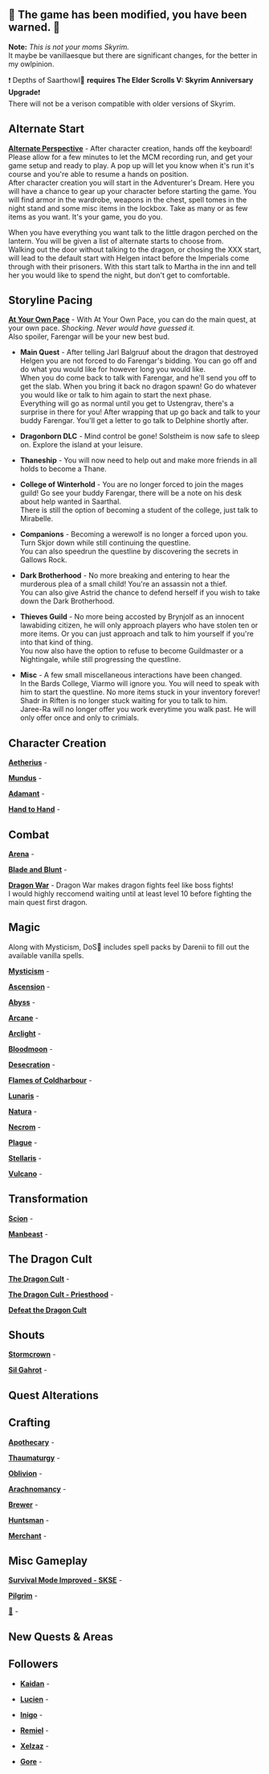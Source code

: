 :owl: **The game has been modified, you have been warned.** :owl:
---------------
**Note:** *This is not your moms Skyrim.*  
It maybe be vanillaesque but there are significant changes, for the better in my owlpinion.

:exclamation: Depths of Saarthowl:owl: **requires The Elder Scrolls V: Skyrim Anniversary Upgrade**:exclamation:  
There will not be a verison compatible with older versions of Skyrim.


## Alternate Start  

[**Alternate Perspective**](https://www.nexusmods.com/skyrimspecialedition/mods/50307 "An alternate start") - 
After character creation, hands off the keyboard! Please allow for a few minutes to let the MCM recording run, and get your game setup and ready to play. A pop up will let you know when it's run it's course and you're able to resume a hands on position.  
After character creation you will start in the Adventurer's Dream. Here you will have a chance to gear up your character before starting the game. You will find armor in the wardrobe, weapons in the chest, spell tomes in the night stand and some misc items in the lockbox. Take as many or as few items as you want. It's your game, you do you.

When you have everything you want talk to the little dragon perched on the lantern. You will be given a list of alternate starts to choose from.  
Walking out the door without talking to the dragon, or chosing the XXX start, will lead to the default start with Helgen intact before the Imperials come through with their prisoners. With this start talk to Martha in the inn and tell her you would like to spend the night, but don't get to comfortable.


## Storyline Pacing

[**At Your Own Pace**](https://www.nexusmods.com/skyrimspecialedition/mods/52704 "A vanilla questline overhaul") - 
With At Your Own Pace, you can do the main quest, at your own pace. *Shocking. Never would have guessed it.*  
Also spoiler, Farengar will be your new best bud.

- **Main Quest** - After telling Jarl Balgruuf about the dragon that destroyed Helgen you are not forced to do Farengar's bidding. You can go off and do what you would like for however long you would like.  
When you do come back to talk with Farengar, and he'll send you off to get the slab. When you bring it back no dragon spawn! Go do whatever you would like or talk to him again to start the next phase.  
Everything will go as normal until you get to Ustengrav, there's a surprise in there for you! After wrapping that up go back and talk to your buddy Farengar. You'll get a letter to go talk to Delphine shortly after.

- **Dragonborn DLC** - Mind control be gone! Solstheim is now safe to sleep on. Explore the island at your leisure.

- **Thaneship** - You will now need to help out and make more friends in all holds to become a Thane.

- **College of Winterhold** - You are no longer forced to join the mages guild! Go see your buddy Farengar, there will be a note on his desk about help wanted in Saarthal.  
There is still the option of becoming a student of the college, just talk to Mirabelle.

- **Companions** - Becoming a werewolf is no longer a forced upon you. Turn Skjor down while still continuing the questline.  
You can also speedrun the questline by discovering the secrets in Gallows Rock.

- **Dark Brotherhood** - No more breaking and entering to hear the murderous plea of a small child! You're an assassin not a thief.  
You can also give Astrid the chance to defend herself if you wish to take down the Dark Brotherhood.

- **Thieves Guild** - No more being accosted by Brynjolf as an innocent lawabiding citizen, he will only approach players who have stolen ten or more items. Or you can just approach and talk to him yourself if you're into that kind of thing.  
You now also have the option to refuse to become Guildmaster or a Nightingale, while still progressing the questline.

- **Misc** - A few small miscellaneous interactions have been changed.  
In the Bards College, Viarmo will ignore you. You will need to speak with him to start the questline. No more items stuck in your inventory forever!  
Shadr in Riften is no longer stuck waiting for you to talk to him.  
Jaree-Ra will no longer offer you work everytime you walk past. He will only offer once and only to crimials.  


## Character Creation

[**Aetherius**](https://www.nexusmods.com/skyrimspecialedition/mods/26686 "A race overhaul") - 

[**Mundus**](https://www.nexusmods.com/skyrimspecialedition/mods/33411 "A standing stone overahul") - 

[**Adamant**](https://www.nexusmods.com/skyrimspecialedition/mods/30191 "A perk overhaul") - 

[**Hand to Hand**](https://www.nexusmods.com/skyrimspecialedition/mods/59790 "An adamant addon") - 


## Combat

[**Arena**](https://www.nexusmods.com/skyrimspecialedition/mods/33487 "An encounter zone overahul") - 

[**Blade and Blunt**](https://www.nexusmods.com/skyrimspecialedition/mods/34549 "A combat overahul") - 

[**Dragon War**](https://www.nexusmods.com/skyrimspecialedition/mods/51310 "A dragon overahul") - 
Dragon War makes dragon fights feel like boss fights!  
I would highly reccomend waiting until at least level 10 before fighting the main quest first dragon.


## Magic
Along with Mysticism, DoS:owl: includes spell packs by Darenii to fill out the available vanilla spells.

[**Mysticism**](https://www.nexusmods.com/skyrimspecialedition/mods/27839 "A magic overhaul") - 

[**Ascension**](https://www.nexusmods.com/skyrimspecialedition/mods/89223 "An adamant destruction addon") - 

[**Abyss**](https://www.nexusmods.com/skyrimspecialedition/mods/83329 "A shadow spell pack") - 

[**Arcane**](https://www.nexusmods.com/skyrimspecialedition/mods/91602 "A magnus spell pack") - 

[**Arclight**](https://www.nexusmods.com/skyrimspecialedition/mods/90405 "A shock spell pack") - 

[**Bloodmoon**](https://www.nexusmods.com/skyrimspecialedition/mods/84304 "A blood spell pack") - 

[**Desecration**](https://www.nexusmods.com/skyrimspecialedition/mods/90832 "A necrotic spell pack") - 

[**Flames of Coldharbour**](https://www.nexusmods.com/skyrimspecialedition/mods/85425 "A cold fire spell pack") - 

[**Lunaris**](https://www.nexusmods.com/skyrimspecialedition/mods/80852 "A moon spell pack") - 

[**Natura**](https://www.nexusmods.com/skyrimspecialedition/mods/77826 "A nature based spell pack") - 

[**Necrom**](https://www.nexusmods.com/skyrimspecialedition/mods/86292 "An apocrypha spell pack") - 

[**Plague**](https://www.nexusmods.com/skyrimspecialedition/mods/62807 "A poison spell pack") - 

[**Stellaris**](https://www.nexusmods.com/skyrimspecialedition/mods/86833 "A cosmic spell pack") - 

[**Vulcano**](https://www.nexusmods.com/skyrimspecialedition/mods/88689 "A fire spell pack") - 


## Transformation

[**Scion**](https://www.nexusmods.com/skyrimspecialedition/mods/41639 "A vampire overahul") - 

[**Manbeast**](https://www.nexusmods.com/skyrimspecialedition/mods/44746 "A werewolf overahul") - 


## The Dragon Cult

[**The Dragon Cult**](https://www.nexusmods.com/skyrimspecialedition/mods/81422 "A draugr overahul") - 

[**The Dragon Cult - Priesthood**](https://www.nexusmods.com/skyrimspecialedition/mods/92794 "A dragon priest skill tree") - 

[**Defeat the Dragon Cult**](https://www.nexusmods.com/skyrimspecialedition/mods/86625 "An Alduin buff mods, kill those priests!")


## Shouts

[**Stormcrown**](https://www.nexusmods.com/skyrimspecialedition/mods/90659 "A shout overahul") - 

[**Sil Gahrot**](https://www.nexusmods.com/skyrimspecialedition/mods/52007 "Improved shouts learning") - 


## Quest Alterations






## Crafting

[**Apothecary**](https://www.nexusmods.com/skyrimspecialedition/mods/52130 "An alchemy overahul") - 

[**Thaumaturgy**](https://www.nexusmods.com/skyrimspecialedition/mods/57138 "An enchanting overahul") - 

[**Oblivion**](https://www.nexusmods.com/skyrimspecialedition/mods/69513 "An atronach forge overhaul") - 

[**Arachnomancy**](https://www.nexusmods.com/skyrimspecialedition/mods/67272 "A spider scrolls overhaul") - 

[**Brewer**](https://www.nexusmods.com/skyrimspecialedition/mods/83542 "An alcohol brewing mod") - 

[**Huntsman**](https://www.nexusmods.com/skyrimspecialedition/mods/83870 "A Hunting Expansion") - 

[**Merchant**](https://www.nexusmods.com/skyrimspecialedition/mods/85439 "A Trading Expansion") - 


## Misc Gameplay

[**Survival Mode Improved - SKSE**](https://www.nexusmods.com/skyrimspecialedition/mods/78244 "Survival Mode rebuilt with SKSE") - 

[**Pilgrim**](https://www.nexusmods.com/skyrimspecialedition/mods/54099 "A religion overahul") - 

[:owl:](https://www.nexusmods.com/skyrimspecialedition/mods/49681 "Open World Loot - Encounter Zone and Loot Overhaul") - 


## New Quests & Areas




## Followers

- [**Kaidan**](https://www.nexusmods.com/skyrimspecialedition/mods/19075 "Also included BWB Extended Edition") - 


- [**Lucien**](https://www.nexusmods.com/skyrimspecialedition/mods/20035 "_") - 


- [**Inigo**](https://www.nexusmods.com/skyrimspecialedition/mods/1461 "_") - 


- [**Remiel**](https://www.nexusmods.com/skyrimspecialedition/mods/51874 "_") - 


- [**Xelzaz**](https://www.nexusmods.com/skyrimspecialedition/mods/62893 "_") - 


- [**Gore**](https://www.nexusmods.com/skyrimspecialedition/mods/85298 "_") - 

